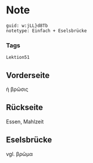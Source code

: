# Note
```
guid: w:jLL}d8Tb
notetype: Einfach + Eselsbrücke
```

### Tags
```
Lektion51
```

## Vorderseite
ἡ βρῶσις

## Rückseite
Essen, Mahlzeit

## Eselsbrücke
vgl. βρῶμα
